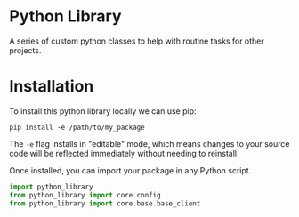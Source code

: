 # Python Library
A series of custom python classes to help with routine tasks for other projects.

# Installation
To install this python library locally we can use pip:

```
pip install -e /path/to/my_package
```

The `-e` flag installs in "editable" mode, which means changes to your source code will be reflected immediately without needing to reinstall.

Once installed, you can import your package in any Python script.

```python
import python_library
from python_library import core.config
from python_library import core.base.base_client
```

